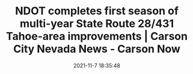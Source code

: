 ---
"title": "NDOT completes first season of multi-year State Route 28/431 Tahoe-area improvements | Carson City Nevada News - Carson Now"
"date": "2021-11-7 18:35:48"
"feed_name": "GOOGLENEWSMINING"
"feed_website": "https://news.google.com/search?q=mining%2Bincident&hl=en-US&gl=US&ceid=US:en"
"feed_rss": "https://news.google.com/rss/search?q=mining%2Bincident&hl=en-US&gl=US&ceid=US:en"
"link": "https://carsonnow.org/story/11/07/2021/ndot-completes-first-season-multi-year-state-route-28431-tahoe-area-improvements?page=862"
"source": "{'href': 'https://carsonnow.org', 'title': 'Carson Now'}"
"file": "_posts/2021-1-1-654c72657c270e1c84758e688508b4b335a0ccec.md"
"accident": "0"
"drilling": "0"
"dead": "0"
"injured": "0"
"arrested": "0"
"place": "unknown place"
"where": "unknown site"
"causes": "unknown"
"place_uri": "unknown place"
---
